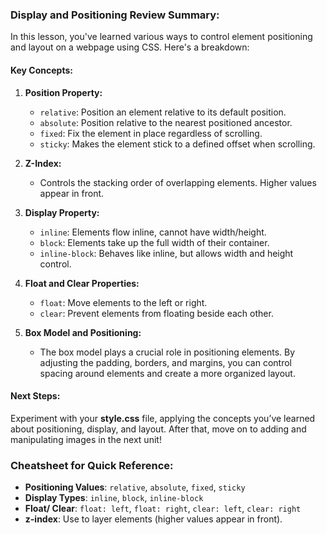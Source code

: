 ### Display and Positioning Review Summary:

In this lesson, you've learned various ways to control element positioning and layout on a webpage using CSS. Here's a breakdown:

#### Key Concepts:
1. **Position Property:**
   - `relative`: Position an element relative to its default position.
   - `absolute`: Position relative to the nearest positioned ancestor.
   - `fixed`: Fix the element in place regardless of scrolling.
   - `sticky`: Makes the element stick to a defined offset when scrolling.

2. **Z-Index:**
   - Controls the stacking order of overlapping elements. Higher values appear in front.

3. **Display Property:**
   - `inline`: Elements flow inline, cannot have width/height.
   - `block`: Elements take up the full width of their container.
   - `inline-block`: Behaves like inline, but allows width and height control.

4. **Float and Clear Properties:**
   - `float`: Move elements to the left or right.
   - `clear`: Prevent elements from floating beside each other.

5. **Box Model and Positioning:**
   - The box model plays a crucial role in positioning elements. By adjusting the padding, borders, and margins, you can control spacing around elements and create a more organized layout.

#### Next Steps:
Experiment with your **style.css** file, applying the concepts you’ve learned about positioning, display, and layout. After that, move on to adding and manipulating images in the next unit!

### Cheatsheet for Quick Reference:
- **Positioning Values**: `relative`, `absolute`, `fixed`, `sticky`
- **Display Types**: `inline`, `block`, `inline-block`
- **Float/ Clear**: `float: left`, `float: right`, `clear: left`, `clear: right`
- **z-index**: Use to layer elements (higher values appear in front).

